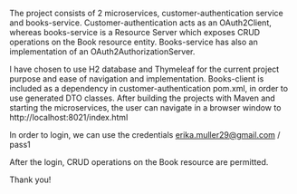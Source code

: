 The project consists of 2 microservices, customer-authentication service and books-service.
Customer-authentication acts as an OAuth2Client, whereas books-service is a Resource Server which exposes CRUD operations on the Book resource entity.
Books-service has also an implementation of an OAuth2AuthorizationServer.

I have chosen to use H2 database and Thymeleaf for the current project purpose and ease of navigation and implementation. 
Books-client is included as a dependency in customer-authentication pom.xml, in order to use generated DTO classes.
After building the projects with Maven and starting the microservices, the user can navigate in a browser window to http://localhost:8021/index.html 

In order to login, we can use the credentials erika.muller29@gmail.com / pass1 

After the login, CRUD operations on the Book resource are permitted.

Thank you!